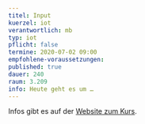 ```yaml
---
titel: Input
kuerzel: iot
verantwortlich: mb
typ: iot
pflicht: false
termine: 2020-07-02 09:00
empfohlene-voraussetzungen: 
published: true
dauer: 240
raum: 3.209
info: Heute geht es um …
---
```


Infos gibt es auf der [Website zum Kurs](https://moxd.io/iot2020).